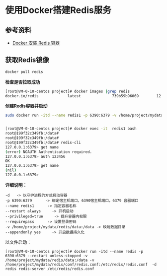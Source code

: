 # 使用Docker搭建Redis服务

## 参考资料

* [Docker 安装 Redis 容器](https://blog.csdn.net/qq_24958783/article/details/107541425?spm=1001.2014.3001.5501)

## 获取Redis镜像

```bash
docker pull redis 
```

**检查是否拉取成功**

```bash
[root@VM-0-10-centos project]# docker images |grep redis
docker.io/redis             latest              739b59b96069        12 days ago         105 MB
```

**创建Redis容器并启动**

```bash
sudo docker run -itd --name redis1 -p 6390:6379 -v /home/project/mydata/redis/data:/data --restart always redis --appendonly yes --requirepass "123456"


[root@VM-0-10-centos project]# docker exec -it  redis1 bash
root@199f32c349fb:/data#
root@199f32c349fb:/data#
root@199f32c349fb:/data# redis-cli
127.0.0.1:6379> get name
(error) NOAUTH Authentication required.
127.0.0.1:6379> auth 123456
OK
127.0.0.1:6379> get name
(nil)
127.0.0.1:6379>
```

**详细说明：**
```
-d   -> 以守护进程的方式启动容器
-p 6390:6379      -> 绑定宿主机端口，6390宿主机端口，6379 容器端口
--name redis1      -> 指定容器名称
--restart always     -> 开机启动
--privileged=true     -> 提升容器内权限
--requirepass      -> 设置登录密码
-v /home/project/mydata/redis/data:/data -> 映射数据目录
--appendonly yes     -> 开启数据持久化
```

以文件启动：
```
[root@VM-0-10-centos project]# docker run -itd --name redis -p 6390:6379 --restart unless-stopped -v /home/project/mydata/redis/data:/data -v /home/project/mydata/redis/conf/redis.conf:/etc/redis/redis.conf  -d redis redis-server /etc/redis/redis.conf
```